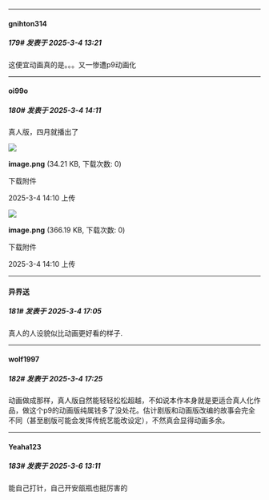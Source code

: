 ﻿
*****

####  gnihton314  
##### 179#       发表于 2025-3-4 13:21

这便宜动画真的是。。。又一惨遭p9动画化


*****

####  oi99o  
##### 180#       发表于 2025-3-4 14:11

真人版，四月就播出了

<img src="https://img.saraba1st.com/forum/202503/04/141055uiyiuuiurzcyciu8.png" referrerpolicy="no-referrer">

<strong>image.png</strong> (34.21 KB, 下载次数: 0)

下载附件

2025-3-4 14:10 上传

<img src="https://img.saraba1st.com/forum/202503/04/141044el7lk707lr7lqzi9.png" referrerpolicy="no-referrer">

<strong>image.png</strong> (366.19 KB, 下载次数: 0)

下载附件

2025-3-4 14:10 上传


*****

####  异界送  
##### 181#       发表于 2025-3-4 17:05

真人的人设貌似比动画更好看的样子.


*****

####  wolf1997  
##### 182#       发表于 2025-3-4 17:25

动画做成那样，真人版自然能轻轻松松超越，不如说本作本身就是更适合真人化作品，做这个p9的动画版纯属钱多了没处花。估计剧版和动画版改编的故事会完全不同（甚至剧版可能会发挥传统艺能改设定），不然真会显得动画多余。


*****

####  Yeaha123  
##### 183#       发表于 2025-3-6 13:11

能自己打针，自己开安瓿瓶也挺厉害的

